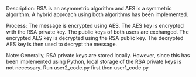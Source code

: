 Description:
RSA is an asymmetric algorithm and AES is a symmetric algorithm. A hybrid approach using both algorithms has been implemented.

Process:
The message is encrypted using AES.
The AES key is encrypted with the RSA private key.
The public keys of both users are exchanged.
The encrypted AES key is decrypted using the RSA public key.
The decrypted AES key is then used to decrypt the message.

Note:
Generally, RSA private keys are stored locally. However, since this has been implemented using Python, local storage of the RSA private keys is not necessary.
Run user2_code.py first then user1_code.py
